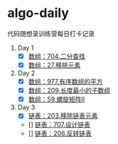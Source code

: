 # algo-daily
代码随想录训练营每日打卡记录

1. Day 1
    - [x] [数组：704.二分查找](./problems/704.Binary%20Search.md)
    - [x] [数组：27.移除元素](./problems/27.Remove%20Element.md)

2. Day 2
    - [x] [数组：977.有序数组的平方](./problems/977.Squares%20of%20a%20Sorted%20Array.md)
    - [x] [数组：209.长度最小的子数组](./problems/209.Minimum%20Size%20Subarray%20Sum.md)
    - [x] [数组：59.螺旋矩阵II](./problems/59.Spiral%20MatrixII.md)

3. Day 3
    - [x] [链表：203.移除链表元素](./203.%20Remove%20Linked%20List%20Elements.md)
    - [] [链表：707.设计链表]()
    - [] [链表：206.反转链表]()
